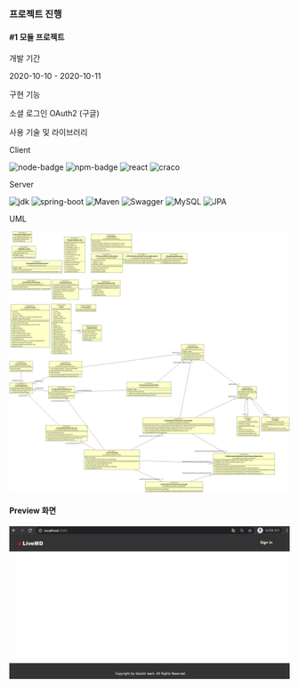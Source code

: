 ### 프로젝트 진행

#### #1 모듈 프로젝트 

개발 기간

2020-10-10 - 2020-10-11

구현 기능

소셜 로그인 OAuth2 (구글)

사용 기술 및 라이브러리

Client 

![node-badge](https://img.shields.io/badge/Node-14.12.0-yellowgreen) ![npm-badge](https://img.shields.io/badge/NPM-6.14.8-brightgreen) ![react](https://img.shields.io/badge/React-library-orange) ![craco](https://img.shields.io/badge/Craco-ConfigurationOverride-yellow)

Server

![jdk](https://img.shields.io/badge/JDK-1.8.x-yellowgreen) ![spring-boot](https://img.shields.io/badge/SpringBoot-plugin-lightgray) ![Maven](https://img.shields.io/badge/Maven-build-blue) ![Swagger](https://img.shields.io/badge/Swagger-API-yellow) ![MySQL](https://img.shields.io/badge/MySQL-Database-green) ![JPA](https://img.shields.io/badge/JPA-ORM-red)

UML

![JPA](../../images/spring-social-uml-ver1.0.png)

#### Preview 화면

![social-login](../../images/social-login.gif)
